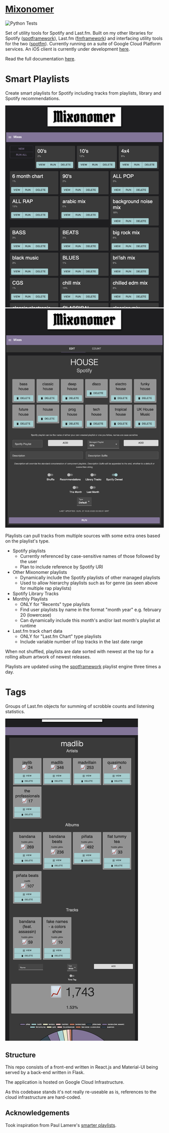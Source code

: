 [Mixonomer](https://mixonomer.sarsoo.xyz)
==================

![Python Tests](https://github.com/sarsoo/Mixonomer/workflows/test%20and%20deploy/badge.svg)

Set of utility tools for Spotify and Last.fm. 
Built on my other libraries for Spotify ([spotframework](https://github.com/Sarsoo/spotframework)), Last.fm ([fmframework](https://github.com/Sarsoo/pyfmframework)) and interfacing utility tools for the two ([spotfm](https://github.com/Sarsoo/pyfmframework)). Currently running on a suite of Google Cloud Platform services. An iOS client is currently under development [here](https://github.com/Sarsoo/Mixonomer-iOS).

Read the full documentation [here](https://docs.mixonomer.sarsoo.xyz).

# Smart Playlists

Create smart playlists for Spotify including tracks from playlists, library and Spotify recommendations.

![Playlists List](docs/Playlists.png)
![Playlist Example](docs/PlaylistExample.png)

Playlists can pull tracks from multiple sources with some extra ones based on the playlist's type.

* Spotify playlists 
    - Currently referenced by case-sensitive names of those followed by the user
    - Plan to include reference by Spotify URI
* Other Mixonomer playlists
    - Dynamically include the Spotify playlists of other managed playlists
    - Used to allow hierarchy playlists such as for genre (as seen above for multiple rap playlists)
* Spotify Library Tracks
* Monthly Playlists
    - ONLY for "Recents" type playlists
    - Find user playlists by name in the format "month year" e.g. february 20 (lowercase)
    - Can dynamically include this month's and/or last month's playlist at runtime 
* Last.fm track chart data
    - ONLY for "Last.fm Chart" type playlists
    - Include variable number of top tracks in the last date range

When not shuffled, playlists are date sorted with newest at the top for a rolling album artwork of newest releases.

Playlists are updated using the [spotframework](https://github.com/Sarsoo/spotframework) playlist engine three times a day.

# Tags

Groups of Last.fm objects for summing of scrobble counts and listening statistics.

![Tag Example](docs/TagExample.png)

## Structure

This repo consists of a front-end written in React.js and Material-UI being served by a back-end written in Flask.

The application is hosted on Google Cloud Infrastructure.

As this codebase stands it's not really re-useable as is, references to the cloud infrastructure are hard-coded.

## Acknowledgements

Took inspiration from Paul Lamere's [smarter playlists](http://smarterplaylists.playlistmachinery.com/).